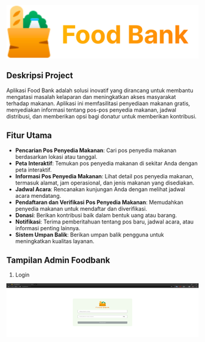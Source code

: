 <img  src="/profile/foodbank.svg"  width="100%" height= "140"  alt ="FoodBank">

## Deskripsi Project
Aplikasi Food Bank adalah solusi inovatif yang dirancang untuk membantu mengatasi masalah kelaparan dan meningkatkan akses masyarakat terhadap makanan. Aplikasi ini memfasilitasi penyediaan makanan gratis, menyediakan informasi tentang pos-pos penyedia makanan, jadwal distribusi, dan memberikan opsi bagi donatur untuk memberikan kontribusi.

## Fitur Utama
- **Pencarian Pos Penyedia Makanan**: Cari pos penyedia makanan berdasarkan lokasi atau tanggal.
- **Peta Interaktif**: Temukan pos penyedia makanan di sekitar Anda dengan peta interaktif.
- **Informasi Pos Penyedia Makanan**: Lihat detail pos penyedia makanan, termasuk alamat, jam operasional, dan jenis makanan yang disediakan.
- **Jadwal Acara**: Rencanakan kunjungan Anda dengan melihat jadwal acara mendatang.
- **Pendaftaran dan Verifikasi Pos Penyedia Makanan**: Memudahkan penyedia makanan untuk mendaftar dan diverifikasi.
- **Donasi**: Berikan kontribusi baik dalam bentuk uang atau barang.
- **Notifikasi**: Terima pemberitahuan tentang pos baru, jadwal acara, atau informasi penting lainnya.
- **Sistem Umpan Balik**: Berikan umpan balik pengguna untuk meningkatkan kualitas layanan.

## Tampilan Admin Foodbank
1. Login
<img  src="/web/web1.png"  width="100%" height= "140"  alt ="FoodBank">


